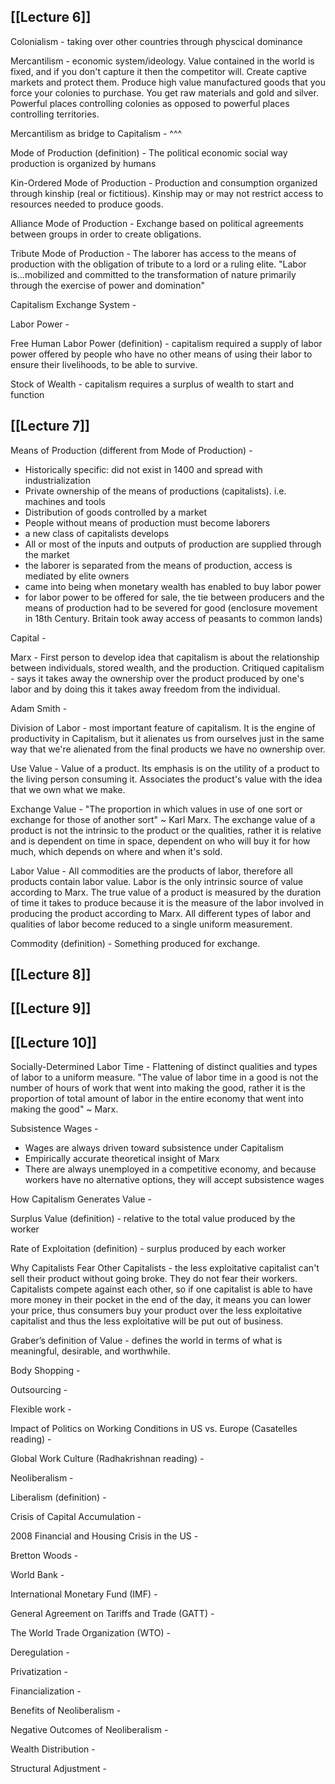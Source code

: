 ## [[Lecture 6]]
Colonialism - taking over other countries through physcical dominance

Mercantilism - economic system/ideology. Value contained in the world is fixed, and if you don't capture it then the competitor will. Create captive markets and protect them. Produce high value manufactured goods that you force your colonies to purchase. You get raw materials and gold and silver. Powerful places controlling colonies as opposed to powerful places controlling territories.

Mercantilism as bridge to Capitalism - ^^^

Mode of Production (definition) - The political economic social way production is organized by humans

Kin-Ordered Mode of Production - Production and consumption organized through kinship (real or fictitious). Kinship may or may not restrict access to resources needed to produce goods.

Alliance Mode of Production - Exchange based on political agreements between groups in order to create obligations.

Tribute Mode of Production - The laborer has access to the means of production with the obligation of tribute to a lord or a ruling elite. "Labor is...mobilized and committed to the transformation of nature primarily through the exercise of power and domination"

Capitalism Exchange System - 

Labor Power - 

Free Human Labor Power (definition) - capitalism required a supply of labor power offered by people who have no other means of using their labor to ensure their livelihoods, to be able to survive.

Stock of Wealth - capitalism requires a surplus of wealth to start and function


## [[Lecture 7]]

Means of Production (different from Mode of Production) -
+ Historically specific: did not exist in 1400 and spread with industrialization
+ Private ownership of the means of productions (capitalists). i.e. machines and tools
+ Distribution of goods controlled by a market
+ People without means of production must become laborers
+ a new class of capitalists develops
+ All or most of the inputs and outputs of production are supplied through the market
+ the laborer is separated from the means of production, access is mediated by elite owners
+ came into being when monetary wealth has enabled to buy labor power
+ for labor power to be offered for sale, the tie between producers and the means of production had to be severed for good (enclosure movement in 18th Century. Britain took away access of peasants to common lands)

Capital - 

Marx - First person to develop idea that capitalism is about the relationship between individuals, stored wealth, and the production. Critiqued capitalism - says it takes away the ownership over the product produced by one's labor and by doing this it takes away freedom from the individual. 

Adam Smith - 

Division of Labor - most important feature of capitalism. It is the engine of productivity in Capitalism, but it alienates us from ourselves just in the same way that we're alienated from the final products we have no ownership over.

Use Value - Value of a product. Its emphasis is on the utility of a product to the living person consuming it. Associates the product's value with the idea that we own what we make. 

Exchange Value - "The proportion in which values in use of one sort or exchange for those of another sort" ~ Karl Marx. The exchange value of a product is not the intrinsic to the product or the qualities, rather it is relative and is dependent on time in space, dependent on who will buy it for how much, which depends on where and when it's sold. 

Labor Value - All commodities are the products of labor, therefore all products contain labor value. Labor is the only intrinsic source of value according to Marx. The true value of a product is measured by the duration of time it takes to produce because it is the measure of the labor involved in producing the product according to Marx. All different types of labor and qualities of labor become reduced to a single uniform measurement.

Commodity (definition) - Something produced for exchange. 



## [[Lecture 8]]



## [[Lecture 9]]



## [[Lecture 10]]


Socially-Determined Labor Time - Flattening of distinct qualities and types of labor to a uniform measure. "The value of labor time in a good is not the number of hours of work that went into making the good, rather it is the proportion of total amount of labor in the entire economy that went into making the good" ~ Marx.

Subsistence Wages - 
+ Wages are always driven toward subsistence under Capitalism
+ Empirically accurate theoretical insight of Marx
+ There are always unemployed in a competitive economy, and because workers have no alternative options, they will accept subsistence wages

How Capitalism Generates Value - 

Surplus Value (definition) - relative to the total value produced by the worker

Rate of Exploitation (definition) - surplus produced by each worker

Why Capitalists Fear Other Capitalists - the less exploitative capitalist can't sell their product without going broke. They do not fear their workers. Capitalists compete against each other, so if one capitalist is able to have more money in their pocket in the end of the day, it means you can lower your price, thus consumers buy your product over the less exploitative capitalist and thus the less exploitative will be put out of business.

Graber’s definition of Value - defines the world in terms of what is meaningful, desirable, and worthwhile.

Body Shopping - 

Outsourcing - 

Flexible work -

Impact of Politics on Working Conditions in US vs. Europe (Casatelles reading) - 

Global Work Culture (Radhakrishnan reading) - 

Neoliberalism - 

Liberalism (definition) - 

Crisis of Capital Accumulation - 

2008 Financial and Housing Crisis in the US - 

Bretton Woods - 

World Bank - 

International Monetary Fund (IMF) - 

General Agreement on Tariffs and Trade (GATT) - 

The World Trade Organization (WTO) - 

Deregulation - 

Privatization - 

Financialization - 

Benefits of Neoliberalism - 

Negative Outcomes of Neoliberalism - 

Wealth Distribution - 

Structural Adjustment  -

